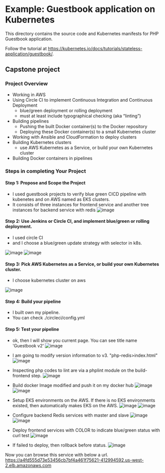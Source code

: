 # Example: Guestbook application on Kubernetes

This directory contains the source code and Kubernetes manifests for PHP
Guestbook application.

Follow the tutorial at https://kubernetes.io/docs/tutorials/stateless-application/guestbook/.

## Capstone project

### Project Overview

- Working in AWS
- Using  Circle CI to implement Continuous Integration and Continuous Deployment
  - blue/green deployment or rolling deployment
  - must at least include typographical checking (aka “linting”)
- Building pipelines
  - Pushing the built Docker container(s) to the Docker repository 
  - Deploying these Docker container(s) to a small Kubernetes cluster
- Working with Ansible and CloudFormation to deploy clusters
- Building Kubernetes clusters
  - use AWS Kubernetes as a Service, or build your own Kubernetes cluster
- Building Docker containers in pipelines



### Steps in completing Your Project

#### Step 1: Propose and Scope the Project

- I used guestbook projects to verify blue green CICD pipeline with kubenetes and on AWS named as EKS clusters.
- It consists of three instances for frontend service and another tree instances for backend service with redis
![image](https://user-images.githubusercontent.com/6824701/115209797-e78dc300-a138-11eb-8993-47d873388bf0.png)


#### Step 2: Use Jenkins or Circle CI, and implement blue/green or rolling deployment.

- I used circle CI
- and I choose a blue/green update strategy with selector in k8s.

![image](https://user-images.githubusercontent.com/6824701/115209957-1441da80-a139-11eb-93f1-a09fed9406da.png)
![image](https://user-images.githubusercontent.com/6824701/115210631-bfeb2a80-a139-11eb-9317-27888d9561e4.png)


#### Step 3: Pick AWS Kubernetes as a Service, or build your own Kubernetes cluster.

- I choose kubernetes cluster on aws

![image](https://user-images.githubusercontent.com/6824701/115210762-e14c1680-a139-11eb-8c20-f87f09f7dd69.png)


#### Step 4: Build your pipeline

- I built own my pipeline.
- You can check ./circleci/config.yml

#### Step 5: Test your pipeline

- ok, then I will show you current page. You can see title name 'Guestbook v2'
![image](https://user-images.githubusercontent.com/6824701/115211176-46a00780-a13a-11eb-9ef0-33f75a9a3f23.png)

- I am going to modify version information to v3. "php-redis>index.html"
![image](https://user-images.githubusercontent.com/6824701/115211370-77803c80-a13a-11eb-8648-3be3b1bc1405.png)

- Inspecting php codes to lint are via a phplint module on the build-frontend step.
![image](https://user-images.githubusercontent.com/6824701/115211660-bdd59b80-a13a-11eb-9ad4-cc76b68f729b.png)

- Build docker Image modified and push it on my docker hub
![image](https://user-images.githubusercontent.com/6824701/115212143-2b81c780-a13b-11eb-9951-5c941903ec17.png)
![image](https://user-images.githubusercontent.com/6824701/115212205-39374d00-a13b-11eb-9400-2a055babd2ae.png)

- Setup EKS environments on the AWS. If there is no EKS environments existed, then automatically makes EKS on the AWS.
![image](https://user-images.githubusercontent.com/6824701/115212566-9e8b3e00-a13b-11eb-9656-007db50ebbdd.png)
![image](https://user-images.githubusercontent.com/6824701/115212753-d0040980-a13b-11eb-9c95-c23255515fe6.png)

- Configure backend Redis services with master and slave
![image](https://user-images.githubusercontent.com/6824701/115212877-f033c880-a13b-11eb-8424-4c0557c07de8.png)
![image](https://user-images.githubusercontent.com/6824701/115212977-0b063d00-a13c-11eb-8dbe-dbfc6dcbebc7.png)

- Deploy frontend services with COLOR to indicate blue/green status with curl test
![image](https://user-images.githubusercontent.com/6824701/115213134-31c47380-a13c-11eb-9626-7c73ce6dcc9d.png)

- If failed to deploy, then rollback before status.
![image](https://user-images.githubusercontent.com/6824701/115213316-5e788b00-a13c-11eb-8b08-c9ee0f823237.png)


Now you can browse this service with below a url.
https://a4fd555d73e53456cb7bf4a461f75621-412994592.us-west-2.elb.amazonaws.com





